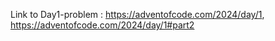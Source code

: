 Link to Day1-problem : https://adventofcode.com/2024/day/1, https://adventofcode.com/2024/day/1#part2
